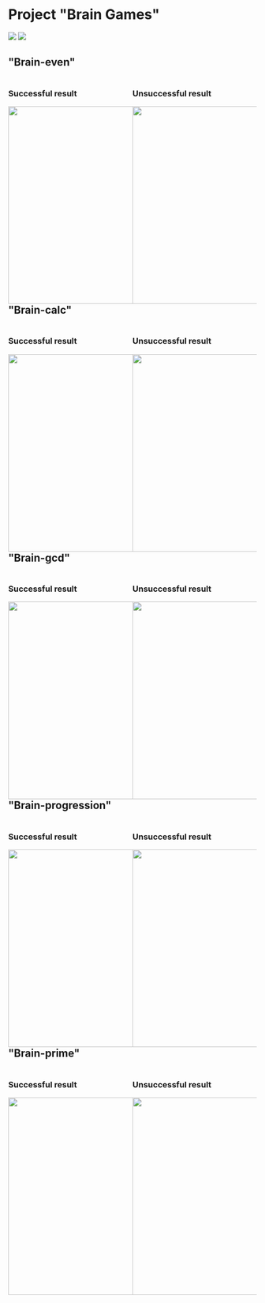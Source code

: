 <head>
  <h1>Project "Brain Games"</h1>

  <a href="https://codeclimate.com/github/Tadamory/frontend-project-lvl1/maintainability"><img src="https://api.codeclimate.com/v1/badges/be759b19bce417afaa59/maintainability" /></a>
  <a href="https://travis-ci.org/Tadamory/frontend-project-lvl1"> <img src="https://travis-ci.org/Tadamory/frontend-project-lvl1.svg?branch=master" /></a>

</head>

<body>

  <div> 
    <h2>"Brain-even"</h2>
    <div style="float: left; width: 50%">
      <h3>Successful result</h3>
      <a href="https://asciinema.org/a/CcEyXz9nIPbWvvJaVlcmlS89Z"><img src="https://asciinema.org/a/CcEyXz9nIPbWvvJaVlcmlS89Z.png" width="400"/></a>
    </div>
    <div style="float: left; width: 50%;">
      <h3>Unsuccessful result</h3>
      <a href="https://asciinema.org/a/pQDYgqdTHkEE32gzJDfkvUDrT"><img src="https://asciinema.org/a/pQDYgqdTHkEE32gzJDfkvUDrT.png" width="400"/></a>
    </div>
  </div>

  <div> 
    <h2>"Brain-calc"</h2>
    <div style="float: left; width: 50%;">
      <h3>Successful result</h3>
      <a href="https://asciinema.org/a/zD2sj7hjX2wm4r76CUxqL6KVt"><img src="https://asciinema.org/a/zD2sj7hjX2wm4r76CUxqL6KVt.png" width="400"/></a>
    </div>
    <div style="float: left; width: 50%;">
      <h3>Unsuccessful result</h3>
      <a href="https://asciinema.org/a/8OhHvrSNY3fn4mejwCaybrkha"><img src="https://asciinema.org/a/8OhHvrSNY3fn4mejwCaybrkha.png" width="400"/></a>
    </div>
  </div>

  <div> 
    <h2>"Brain-gcd"</h2>
    <div style="float: left; width: 50%;">
      <h3>Successful result</h3>
      <a href="https://asciinema.org/a/SEJh7adNzePEtLMEZkASeMhfy"><img src="https://asciinema.org/a/SEJh7adNzePEtLMEZkASeMhfy.png" width="400"/></a>
    </div>
    <div style="float: left; width: 50%;">
      <h3>Unsuccessful result</h3>
      <a href="https://asciinema.org/a/pIwiknOhYnzcUoQvzu8mDVAr9"><img src="https://asciinema.org/a/pIwiknOhYnzcUoQvzu8mDVAr9.png" width="400"/></a>
    </div>
  </div>

  <div> 
    <h2>"Brain-progression"</h2>
    <div style="float: left; width: 50%;">
      <h3>Successful result</h3>
      <a href="https://asciinema.org/a/O8Pg88Pk8pZEz9rm9q8ODq6A6"><img src="https://asciinema.org/a/O8Pg88Pk8pZEz9rm9q8ODq6A6.png" width="400"/></a>
    </div>
    <div style="float: left; width: 50%;">
      <h3>Unsuccessful result</h3>
      <a href="https://asciinema.org/a/3liacTfq2s8OB8MFjcpoodkYI"><img src="https://asciinema.org/a/3liacTfq2s8OB8MFjcpoodkYI.png" width="400"/></a>
    </div>
  </div>

  <div> 
    <h2>"Brain-prime"</h2>
    <div style="float: left; width: 50%;">
      <h3>Successful result</h3>
      <a href="https://asciinema.org/a/Cl023Jg5FfYQfwA4NBj2t2WcG"><img src="https://asciinema.org/a/Cl023Jg5FfYQfwA4NBj2t2WcG.png" width="400"/></a>
    </div>
    <div style="float: left; width: 50%;">
      <h3>Unsuccessful result</h3>
      <a href="https://asciinema.org/a/a0bkazjrOOnrBLwZt6I6dOmmh"><img src="https://asciinema.org/a/a0bkazjrOOnrBLwZt6I6dOmmh.png" width="400"/></a>
    </div>
  </div>

</body>